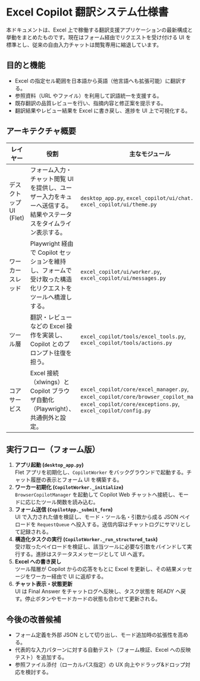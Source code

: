 ﻿# Excel Copilot 翻訳システム仕様書

本ドキュメントは、Excel 上で稼働する翻訳支援アプリケーションの最新構成と挙動をまとめたものです。現在はフォーム経由でリクエストを受け付ける UI を標準とし、従来の自由入力チャットは閲覧専用に縮退しています。

## 目的と機能

- Excel の指定セル範囲を日本語から英語（他言語へも拡張可能）に翻訳する。
- 参照資料（URL やファイル）を利用して訳語統一を支援する。
- 既存翻訳の品質レビューを行い、指摘内容と修正案を提示する。
- 翻訳結果やレビュー結果を Excel に書き戻し、進捗を UI 上で可視化する。

## アーキテクチャ概要

| レイヤー | 役割 | 主なモジュール |
| --- | --- | --- |
| デスクトップ UI (Flet) | フォーム入力・チャット閲覧 UI を提供し、ユーザー入力をキューへ送信する。結果やステータスをタイムライン表示する。 | `desktop_app.py`, `excel_copilot/ui/chat.py`, `excel_copilot/ui/theme.py` |
| ワーカースレッド | Playwright 経由で Copilot セッションを維持し、フォームで受け取った構造化リクエストをツールへ橋渡しする。 | `excel_copilot/ui/worker.py`, `excel_copilot/ui/messages.py` |
| ツール層 | 翻訳・レビューなどの Excel 操作を実装し、Copilot とのプロンプト往復を担う。 | `excel_copilot/tools/excel_tools.py`, `excel_copilot/tools/actions.py` |
| コアサービス | Excel 接続（xlwings）と Copilot ブラウザ自動化（Playwright）、共通例外と設定。 | `excel_copilot/core/excel_manager.py`, `excel_copilot/core/browser_copilot_manager.py`, `excel_copilot/core/exceptions.py`, `excel_copilot/config.py` |

## 実行フロー（フォーム版）

1. **アプリ起動 (`desktop_app.py`)**  
   Flet アプリを初期化し、`CopilotWorker` をバックグラウンドで起動する。チャット履歴の表示とフォーム UI を構築する。
2. **ワーカー初期化 (`CopilotWorker._initialize`)**  
   `BrowserCopilotManager` を起動して Copilot Web チャットへ接続し、モードに応じたツール関数を読み込む。
3. **フォーム送信 (`CopilotApp._submit_form`)**  
   UI で入力された値を検証し、モード・ツール名・引数から成る JSON ペイロードを `RequestQueue` へ投入する。送信内容はチャットログにサマリとして記録される。
4. **構造化タスクの実行 (`CopilotWorker._run_structured_task`)**  
   受け取ったペイロードを検証し、該当ツールに必要な引数をバインドして実行する。進捗はステータスメッセージとして UI へ返す。
5. **Excel への書き戻し**  
   ツール階層が Copilot からの応答をもとに Excel を更新し、その結果メッセージをワーカー経由で UI に返却する。
6. **チャット表示・状態更新**  
   UI は Final Answer をチャットログへ反映し、タスク状態を READY へ戻す。停止ボタンやモードカードの状態も合わせて更新される。

## 今後の改善候補

- フォーム定義を外部 JSON として切り出し、モード追加時の拡張性を高める。
- 代表的な入力パターンに対する自動テスト（フォーム検証、Excel への反映テスト）を追加する。
- 参照ファイル添付（ローカルパス指定）の UX 向上やドラッグ&ドロップ対応を検討する。
